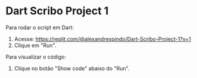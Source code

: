 # Dart Scribo Project 1
 
Para rodar o script em Dart:
1. Acesse: https://replit.com/@alexandrespindo/Dart-Scribo-Project-1?v=1
2. Clique em "Run".

Para visualizar o código:
1. Clique no botão "Show code" abaixo do "Run".
